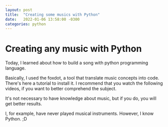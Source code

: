 ```yaml
---
layout: post
title:  "Creating some musics with Python"
date:   2022-01-06 13:58:00 -0300
categories: python
---
```


# Creating any music with Python


Today, I learned about how to build a song with python programming language. 

Basically, I used the foxdot, a tool that translate music concepts into code. There's here a tutorial to install it. I recommend  that you watch the following videos, if you want to better comprehend the subject. 

It's not necessary to have knowledge about music, but if you do, you will get better results.

I, for example, have never played musical instruments. However, I know Python. ;D
